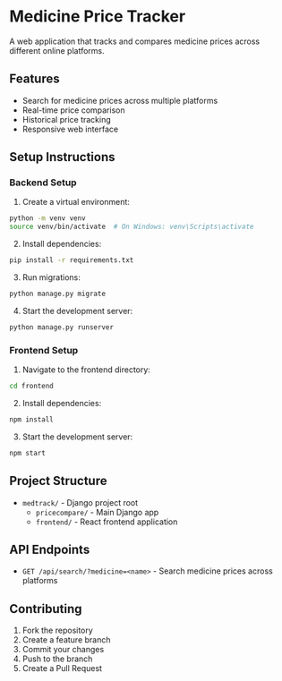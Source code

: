 # Medicine Price Tracker

A web application that tracks and compares medicine prices across different online platforms.

## Features

- Search for medicine prices across multiple platforms
- Real-time price comparison
- Historical price tracking
- Responsive web interface

## Setup Instructions

### Backend Setup

1. Create a virtual environment:
```bash
python -m venv venv
source venv/bin/activate  # On Windows: venv\Scripts\activate
```

2. Install dependencies:
```bash
pip install -r requirements.txt
```

3. Run migrations:
```bash
python manage.py migrate
```

4. Start the development server:
```bash
python manage.py runserver
```

### Frontend Setup

1. Navigate to the frontend directory:
```bash
cd frontend
```

2. Install dependencies:
```bash
npm install
```

3. Start the development server:
```bash
npm start
```

## Project Structure

- `medtrack/` - Django project root
  - `pricecompare/` - Main Django app
  - `frontend/` - React frontend application

## API Endpoints

- `GET /api/search/?medicine=<name>` - Search medicine prices across platforms

## Contributing

1. Fork the repository
2. Create a feature branch
3. Commit your changes
4. Push to the branch
5. Create a Pull Request 